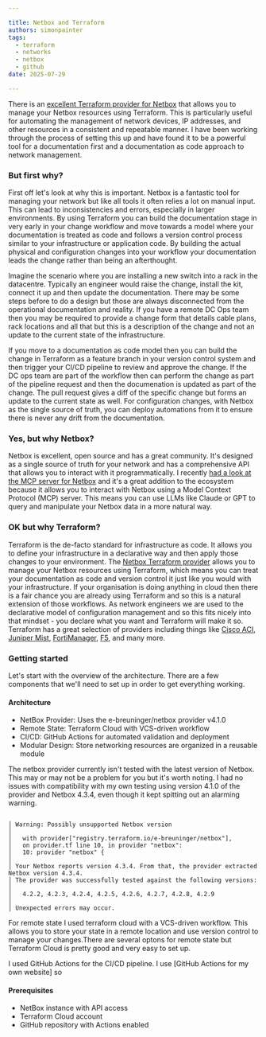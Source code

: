 ```yaml
---

title: Netbox and Terraform
authors: simonpainter
tags:
  - terraform
  - networks
  - netbox
  - github
date: 2025-07-29

---
```


There is an [excellent Terraform provider for Netbox](https://registry.terraform.io/providers/e-breuninger/netbox/latest/docs) that allows you to manage your Netbox resources using Terraform. This is particularly useful for automating the management of network devices, IP addresses, and other resources in a consistent and repeatable manner. I have been working through the process of setting this up and have found it to be a powerful tool for a documentation first and a documentation as code approach to network management.
<!-- truncate -->
### But first why?

First off let's look at why this is important. Netbox is a fantastic tool for managing your network but like all tools it often relies a lot on manual input. This can lead to inconsistencies and errors, especially in larger environments. By using Terraform you can build the documentation stage in very early in your change workflow and move towards a model where your documentation is treated as code and follows a version control process similar to your infrastructure or application code. By building the actual physical and configuration changes into your workflow your documentation leads the change rather than being an afterthought.

Imagine the scenario where you are installing a new switch into a rack in the datacentre. Typically an engineer would raise the change, install the kit, connect it up and then update the documentation. There may be some steps before to do a design but those are always disconnected from the operational documentation and reality. If you have a remote DC Ops team then you may be required to provide a change form that details cable plans, rack locations and all that but this is a description of the change and not an update to the current state of the infrastructure. 

If you move to a documentation as code model then you can build the change in Terraform as a feature branch in your version control system and then trigger your CI/CD pipeline to review and approve the change. If the DC ops team are part of the workflow then can perform the change as part of the pipeline request and then the documenation is updated as part of the change. The pull request gives a diff of the specific change but forms an update to the current state as well. For configuration changes, with Netbox as the single source of truth, you can deploy automations from it to ensure there is never any drift from the documentation.

### Yes, but why Netbox?

Netbox is excellent, open source and has a great community. It's designed as a single source of truth for your network and has a comprehensive API that allows you to interact with it programmatically. I recently [had a look at the MCP server for Netbox](netbox-mcp.md) and it's a great addition to the ecosystem because it allows you to interact with Netbox using a Model Context Protocol (MCP) server. This means you can use LLMs like Claude or GPT to query and manipulate your Netbox data in a more natural way.

### OK but why Terraform?

Terraform is the de-facto standard for infrastructure as code. It allows you to define your infrastructure in a declarative way and then apply those changes to your environment. The [Netbox Terraform provider](https://registry.terraform.io/providers/e-breuninger/netbox/latest/docs) allows you to manage your Netbox resources using Terraform, which means you can treat your documentation as code and version control it just like you would with your infrastructure. If your organisation is doing anything in cloud then there is a fair chance you are already using Terraform and so this is a natural extension of those workflows. As network engineers we are used to the declarative model of configuration management and so this fits nicely into that mindset - you declare what you want and Terraform will make it so. Terraform has a great selection of providers including things like [Cisco ACI](https://registry.terraform.io/providers/CiscoDevNet/aci/latest), [Juniper Mist](https://registry.terraform.io/providers/Juniper/mist/latest/docs), [FortiManager](https://registry.terraform.io/providers/fortinetdev/fortimanager/latest), [F5](https://registry.terraform.io/providers/F5Networks/bigip/latest), and many more.

### Getting started

Let's start with the overview of the architecture. There are a few components that we'll need to set up in order to get everything working. 

#### Architecture

- NetBox Provider: Uses the e-breuninger/netbox provider v4.1.0
- Remote State: Terraform Cloud with VCS-driven workflow
- CI/CD: GitHub Actions for automated validation and deployment
- Modular Design: Store networking resources are organized in a reusable module

The netbox provider currently isn't tested with the latest version of Netbox. This may or may not be a problem for you but it's worth noting. I had no issues with compatibility with my own testing using version 4.1.0 of the provider and Netbox 4.3.4, even though it kept spitting out an alarming warning.

```text

│ Warning: Possibly unsupported Netbox version
│ 
│   with provider["registry.terraform.io/e-breuninger/netbox"],
│   on provider.tf line 10, in provider "netbox":
│   10: provider "netbox" {
│ 
│ Your Netbox reports version 4.3.4. From that, the provider extracted Netbox version 4.3.4.
│ The provider was successfully tested against the following versions:
│ 
│   4.2.2, 4.2.3, 4.2.4, 4.2.5, 4.2.6, 4.2.7, 4.2.8, 4.2.9
│ 
│ Unexpected errors may occur.

```

For remote state I used terraform cloud with a VCS-driven workflow. This allows you to store your state in a remote location and use version control to manage your changes.There are several optons for remote state but Terraform Cloud is pretty good and very easy to set up. 

I used GitHub Actions for the CI/CD pipeline. I use [GitHub Actions for my own website] so 

#### Prerequisites

- NetBox instance with API access
- Terraform Cloud account
- GitHub repository with Actions enabled